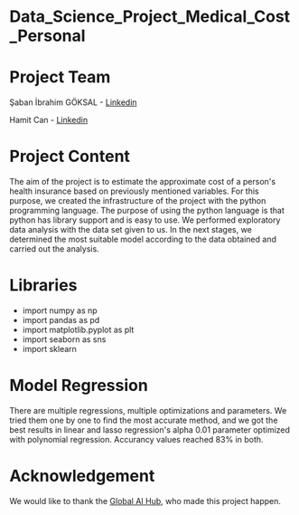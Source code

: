 # Data_Science_Project_Medical_Cost_Personal

# Project Team 

 Şaban İbrahim GÖKSAL - [Linkedin](https://www.linkedin.com/in/%C5%9Faban-ibrahim-g%C3%B6ksal-610528a0/)
 
 Hamit Can - [Linkedin](https://www.linkedin.com/in/hamitcan/)

# Project Content

The aim of the project is to estimate the approximate cost of a person's health insurance based on previously mentioned variables. For this purpose, we created the infrastructure of the project with the python programming language. The purpose of using the python language is that python has library support and is easy to use. We performed exploratory data analysis with the data set given to us. In the next stages, we determined the most suitable model according to the data obtained and carried out the analysis.


# Libraries

  * import numpy as np
  * import pandas as pd
  * import matplotlib.pyplot as plt
  * import seaborn as sns
  * import sklearn

# Model Regression

There are multiple regressions, multiple optimizations and parameters. We tried them one by one to find the most accurate method, and we got the best results in linear and lasso regression's alpha 0.01 parameter optimized with polynomial regression. Accurancy values reached 83% in both.

# Acknowledgement

We would like to thank the [Global AI Hub](https://globalaihub.com), who made this project happen. 
